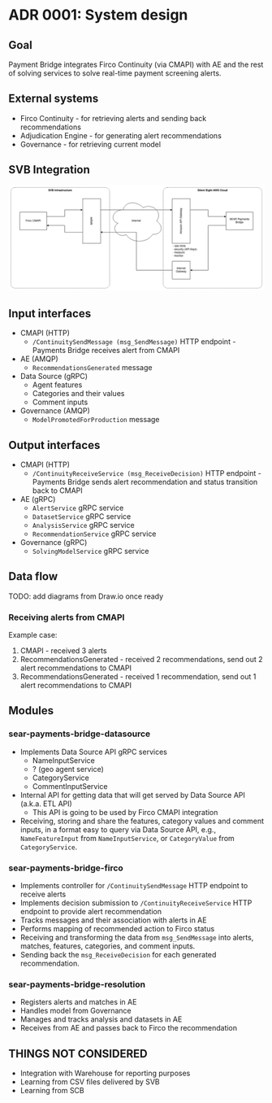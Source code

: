 # ADR 0001: System design

## Goal

Payment Bridge integrates Firco Continuity (via CMAPI) with AE and the rest of solving services to solve real-time payment screening alerts.

## External systems

- Firco Continuity - for retrieving alerts and sending back recommendations
- Adjudication Engine - for generating alert recommendations
- Governance - for retrieving current model

## SVB Integration

![svb-s8_cloud_integration_diagram](img/svb-s8_cloud_integration_diagram.png)

## Input interfaces

- CMAPI (HTTP)
  - `/ContinuitySendMessage (msg_SendMessage)` HTTP endpoint - Payments Bridge receives alert from CMAPI
- AE (AMQP)
  - `RecommendationsGenerated` message
- Data Source (gRPC)
  - Agent features
  - Categories and their values
  - Comment inputs
- Governance (AMQP)
  - `ModelPromotedForProduction` message

## Output interfaces

- CMAPI (HTTP)
  - `/ContinuityReceiveService (msg_ReceiveDecision)` HTTP endpoint - Payments Bridge sends alert recommendation and status transition back to CMAPI
- AE (gRPC)
  - `AlertService` gRPC service
  - `DatasetService` gRPC service
  - `AnalysisService` gRPC service
  - `RecommendationService` gRPC service
- Governance (gRPC)
  - `SolvingModelService` gRPC service

## Data flow

TODO: add diagrams from Draw.io once ready

### Receiving alerts from CMAPI

Example case:

1. CMAPI - received 3 alerts
2. RecommendationsGenerated - received 2 recommendations, send out 2 alert recommendations to CMAPI
3. RecommendationsGenerated - received 1 recommendation, send out 1 alert recommendations to CMAPI

## Modules

### sear-payments-bridge-datasource

- Implements Data Source API gRPC services
  - NameInputService
  - ? (geo agent service)
  - CategoryService
  - CommentInputService
- Internal API for getting data that will get served by Data Source API (a.k.a. ETL API)
  - This API is going to be used by Firco CMAPI integration
- Receiving, storing and share the features, category values and comment inputs, in a format easy to query via Data Source API, e.g., `NameFeatureInput` from `NameInputService`, or `CategoryValue` from `CategoryService`.

### sear-payments-bridge-firco

- Implements controller for `/ContinuitySendMessage` HTTP endpoint to receive alerts
- Implements decision submission to `/ContinuityReceiveService` HTTP endpoint to provide alert recommendation
- Tracks messages and their association with alerts in AE
- Performs mapping of recommended action to Firco status
- Receiving and transforming the data from `msg_SendMessage` into alerts, matches, features, categories, and comment inputs.
- Sending back the `msg_ReceiveDecision` for each generated recommendation.

### sear-payments-bridge-resolution

- Registers alerts and matches in AE
- Handles model from Governance
- Manages and tracks analysis and datasets in AE
- Receives from AE and passes back to Firco the recommendation

## THINGS NOT CONSIDERED

- Integration with Warehouse for reporting purposes
- Learning from CSV files delivered by SVB
- Learning from SCB
